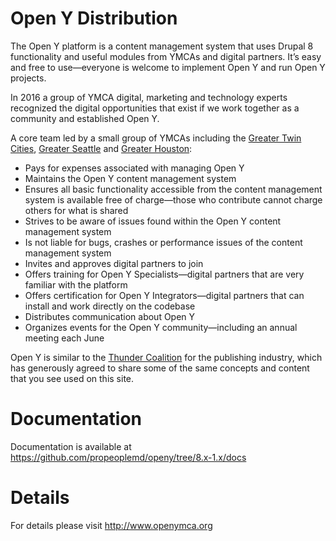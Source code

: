 # Open Y Distribution
The Open Y platform is a content management system that uses Drupal 8 functionality and useful modules from YMCAs and digital partners. It’s easy and free to use—everyone is welcome to implement Open Y and run Open Y projects.

In 2016 a group of YMCA digital, marketing and technology experts recognized the digital opportunities that exist if we work together as a community and established Open Y.

A core team led by a small group of YMCAs including the [Greater Twin Cities](http://www.ymcamn.org), [Greater Seattle](http://www.seattleymca.org) and [Greater Houston](https://www.ymcahouston.org):

- Pays for expenses associated with managing Open Y
- Maintains the Open Y content management system
- Ensures all basic functionality accessible from the content management system is available free of charge—those who contribute cannot charge others for what is shared
- Strives to be aware of issues found within the Open Y content management system
- Is not liable for bugs, crashes or performance issues of the content management system
- Invites and approves digital partners to join
- Offers training for Open Y Specialists—digital partners that are very familiar with the platform
- Offers certification for Open Y Integrators—digital partners that can install and work directly on the codebase
- Distributes communication about Open Y
- Organizes events for the Open Y community—including an annual meeting each June
 
Open Y is similar to the [Thunder Coalition](http://www.thunder.org) for the publishing industry, which has generously agreed to share some of the same concepts and content that you see used on this site.

# Documentation
Documentation is available at https://github.com/propeoplemd/openy/tree/8.x-1.x/docs

# Details
For details please visit http://www.openymca.org
